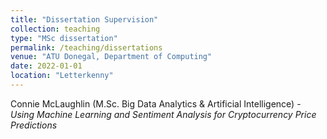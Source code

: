 ```yaml
---
title: "Dissertation Supervision"
collection: teaching
type: "MSc dissertation"
permalink: /teaching/dissertations
venue: "ATU Donegal, Department of Computing"
date: 2022-01-01
location: "Letterkenny"
---
```


Connie McLaughlin (M.Sc. Big Data Analytics & Artificial Intelligence) - _Using Machine Learning and Sentiment Analysis for Cryptocurrency Price Predictions_

